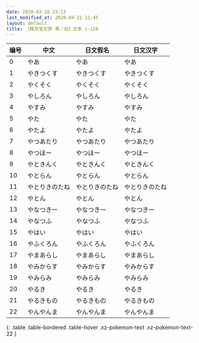 ```yaml
---
date: 2020-03-26 23:13
last_modified_at: 2020-04-21 11:45
layout: default
title: 《精灵宝可梦 黑／白》文本 1-128
---
```

| 编号 | 中文 | 日文假名 | 日文汉字 |
| ---- | ---- | ---- | --- |
| 0 | やあ | やあ | やあ |
| 1 | やきつくす | やきつくす | やきつくす |
| 2 | やくそく | やくそく | やくそく |
| 3 | やしろん | やしろん | やしろん |
| 4 | やすみ | やすみ | やすみ |
| 5 | やた | やた | やた |
| 6 | やたよ | やたよ | やたよ |
| 7 | やつあたり | やつあたり | やつあたり |
| 8 | やつほー | やつほー | やつほー |
| 9 | やときんく | やときんく | やときんく |
| 10 | やとらん | やとらん | やとらん |
| 11 | やとりきのたね | やとりきのたね | やとりきのたね |
| 12 | やとん | やとん | やとん |
| 13 | やなつきー | やなつきー | やなつきー |
| 14 | やなつふ | やなつふ | やなつふ |
| 15 | やはい | やはい | やはい |
| 16 | やふくろん | やふくろん | やふくろん |
| 17 | やまあらし | やまあらし | やまあらし |
| 18 | やみからす | やみからす | やみからす |
| 19 | やみらみ | やみらみ | やみらみ |
| 20 | やるき | やるき | やるき |
| 21 | やるきもの | やるきもの | やるきもの |
| 22 | やんやんま | やんやんま | やんやんま |
{: .table .table-bordered .table-hover .xz-pokemon-text .xz-pokemon-text-22 }
